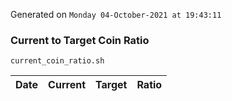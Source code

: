 Generated on `Monday 04-October-2021 at 19:43:11`

### Current to Target Coin Ratio
`current_coin_ratio.sh`

Date|Current|Target|Ratio
---|---|---|---
